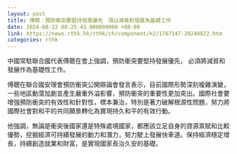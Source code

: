 ```yaml
---
layout: post
title: 傅聰︰預防衝突要堅持發展優先　須以減貧和發展為基礎工作
date: 2024-08-22 08:25:43.000000000 +08:00
link: https://news.rthk.hk/rthk/ch/component/k2/1767147-20240822.htm
categories: rthk
---
```


中國常駐聯合國代表傅聰在會上強調，預防衝突要堅持發展優先， 必須將減貧和發展作為基礎性工作。

傅聰在聯合國安理會預防衝突公開辯論會發言表示，目前國際形勢深刻複雜演變，一些地區動蕩加劇並產生嚴重外溢影響，預防衝突的重要性更加突出。國際社會要增強預防衝突的有效性和針對性，標本兼治，特別是著力破解根源性問題，努力將國際社會對和平的共同願景轉化為實現持久和平的有效行動。 

他強調，無論是衝突後國家還是特殊處境國家，都應該立足自身的資源禀賦和比較優勢，挖掘經濟可持續發展的動力和潛力，努力駛上發展快車道。保持經濟穩定增長，持續創造就業和財富，是實現國家長治久安的基礎。
